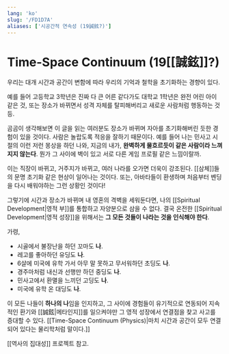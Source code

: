 ```yaml
---
lang: 'ko'
slug: '/FD1D7A'
aliases: ['시공간적 연속성 (19誠鉉?)']
---
```


# Time-Space Continuum (19[[誠鉉]]?)

우리는 대개 시간과 공간이 변함에 따라 우리의 기억과 철학을 초기화하는 경향이 있다.

예를 들어 고등학교 3학년은 진짜 다 큰 어른 같다가도 대학교 1학년은 완전 어린 아이 같은 것,
또는 장소가 바뀌면서 성격 자체를 탈피해버리고 새로운 사람처럼 행동하는 것 등.

곰곰이 생각해보면 이 글을 읽는 여러분도 장소가 바뀌며 자아를 초기화해버린 듯한 경험이 있을 것이다.
사람은 놀랍도록 적응을 잘하기 때문이다.
예를 들어 나는 민사고 시절의 이런 저런 몽상을 하던 나와,
지금의 내가, **완벽하게 물흐르듯이 같은 사람이라 느껴지지 않는다**.
뭔가 그 사이에 벽이 있고
서로 다른 게임 프로필 같은 느낌이랄까.

이는 직장이 바뀌고, 거주지가 바뀌고, 여러 나라를 오가면 더욱이 강조된다.
[[삼체]]들의 문명 초기화 같은 현상이 일어나는 것이다.
또는, 아바타들이 환생하며 처음부터 벤딩을 다시 배워야하는 그런 상황인 것이다!

그렇기에 시간과 장소가 바뀌며 내 영혼의 격벽을 세워둔다면, 나의 [[Spiritual Development|영적 부]]를 통합하고 자양분으로 삼을 수 없다.
결국 온전한 [[Spiritual Development|영적 성장]]을 위해서는 **그 모든 것들이 나라는 것을 인식해야 한다**.

가령,

- 시골에서 불장난을 하던 꼬마도 **나**.
- 레고를 좋아하던 유딩도 **나**.
- 6살에 미국에 유학 가서 아무 말 못하고 무서워하던 초딩도 **나**.
- 경주마처럼 내신과 선행만 하던 중딩도 **나**.
- 민사고에서 환멸을 느끼던 고딩도 **나**.
- 미국에 유학 온 대딩도 **나**.

이 모든 나들이 **하나의 나**임을 인지하고, 그 사이에 경험들이 유기적으로 연동되어 지속적인 환기와 [[誠鉉|메타인지]]를 일으켜야만 그 영적 성장에서 연결점을 찾고 사고를 증대할 수 있다. [[Time-Space Continuum (Physics)|마치 시간과 공간이 모두 연결되어 있다는 물리학처럼 말이다.]]

[[역사의 집대성]] 프로젝트 참고.
